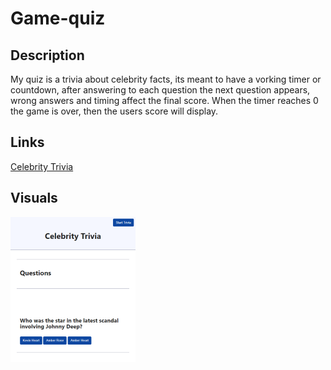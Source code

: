 # Game-quiz

## Description

My quiz is a trivia about celebrity facts, its meant to have a vorking timer or countdown, after answering to each question the next question appears, wrong answers and timing affect the final score. When the timer reaches 0 the game is over, then the users score will display.

## Links

[Celebrity Trivia](https://belengigante.github.io/Game-quiz/)

## Visuals

![preview](./Assets/images/trivia.png)
